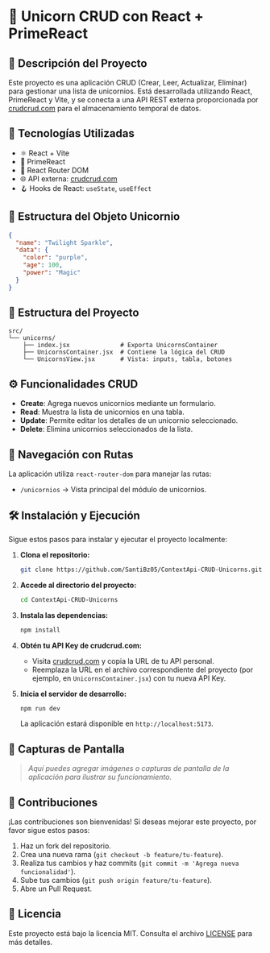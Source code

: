 # 🦄 Unicorn CRUD con React + PrimeReact

## 📝 Descripción del Proyecto

Este proyecto es una aplicación CRUD (Crear, Leer, Actualizar, Eliminar) para gestionar una lista de unicornios. Está desarrollada utilizando React, PrimeReact y Vite, y se conecta a una API REST externa proporcionada por [crudcrud.com](https://crudcrud.com/) para el almacenamiento temporal de datos.

## 🚀 Tecnologías Utilizadas

- ⚛️ React + Vite
- 🎨 PrimeReact
- 🧭 React Router DOM
- 🌐 API externa: [crudcrud.com](https://crudcrud.com/)
- 🪝 Hooks de React: `useState`, `useEffect`

## 🦄 Estructura del Objeto Unicornio

```json
{
  "name": "Twilight Sparkle",
  "data": {
    "color": "purple",
    "age": 100,
    "power": "Magic"
  }
}
```

## 📁 Estructura del Proyecto

```
src/
└── unicorns/
    ├── index.jsx              # Exporta UnicornsContainer
    ├── UnicornsContainer.jsx  # Contiene la lógica del CRUD
    └── UnicornsView.jsx       # Vista: inputs, tabla, botones
```

## ⚙️ Funcionalidades CRUD

- **Create**: Agrega nuevos unicornios mediante un formulario.
- **Read**: Muestra la lista de unicornios en una tabla.
- **Update**: Permite editar los detalles de un unicornio seleccionado.
- **Delete**: Elimina unicornios seleccionados de la lista.

## 🧭 Navegación con Rutas

La aplicación utiliza `react-router-dom` para manejar las rutas:

- `/unicornios` → Vista principal del módulo de unicornios.

## 🛠️ Instalación y Ejecución

Sigue estos pasos para instalar y ejecutar el proyecto localmente:

1. **Clona el repositorio:**

   ```bash
   git clone https://github.com/SantiBz05/ContextApi-CRUD-Unicorns.git
   ```

2. **Accede al directorio del proyecto:**

   ```bash
   cd ContextApi-CRUD-Unicorns
   ```

3. **Instala las dependencias:**

   ```bash
   npm install
   ```

4. **Obtén tu API Key de crudcrud.com:**

   - Visita [crudcrud.com](https://crudcrud.com/) y copia la URL de tu API personal.
   - Reemplaza la URL en el archivo correspondiente del proyecto (por ejemplo, en `UnicornsContainer.jsx`) con tu nueva API Key.

5. **Inicia el servidor de desarrollo:**

   ```bash
   npm run dev
   ```

   La aplicación estará disponible en `http://localhost:5173`.

## 📸 Capturas de Pantalla

> _Aquí puedes agregar imágenes o capturas de pantalla de la aplicación para ilustrar su funcionamiento._

## 🤝 Contribuciones

¡Las contribuciones son bienvenidas! Si deseas mejorar este proyecto, por favor sigue estos pasos:

1. Haz un fork del repositorio.
2. Crea una nueva rama (`git checkout -b feature/tu-feature`).
3. Realiza tus cambios y haz commits (`git commit -m 'Agrega nueva funcionalidad'`).
4. Sube tus cambios (`git push origin feature/tu-feature`).
5. Abre un Pull Request.

## 📄 Licencia

Este proyecto está bajo la licencia MIT. Consulta el archivo [LICENSE](LICENSE) para más detalles.
